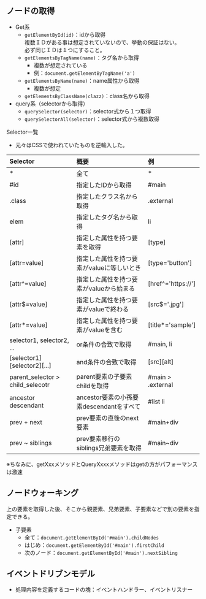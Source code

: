 ## ノードの取得
- Get系
    - `getElementById(id)`：idから取得  
複数ＩＤがある事は想定されていないので、挙動の保証はない。  
必ず同じＩＤは１つにすること。
    - `getElementsByTagName(name)`：タグ名から取得
        - 複数が想定されている
        - 例：`document.getElementByTagName('a')`
    - `getElementsByName(name)`：name属性から取得
        - 複数が想定
    - `getElementsByClassName(clazz)`：class名から取得
- query系（selectorから取得）
    - `querySelector(selector)`：selector式から１つ取得
    - `querySelectorAll(selector)`：selector式から複数取得

Selector一覧

- 元々はCSSで使われていたものを逆輸入した。

|Selector|概要|例|
|:-|:-|:-|
|* |全て |*|
|#id|指定したIDから取得 |#main|
|.class |指定したクラス名から取得 |.external|
|elem |指定したタグ名から取得 |li |
|[attr] |指定した属性を持つ要素を取得 |[type] |
|[attr=value] |指定した属性を持つ要素がvalueに等しいとき |[type='button'] |
|[attr^=value]|指定した属性を持つ要素がvalueから始まる |[href^='https://'] |
|[attr$=value]|指定した属性を持つ要素がvalueで終わる|[src$='.jpg']|
|[attr*=value]|指定した属性を持つ要素がvalueを含む|[title*='sample']|
|selector1, selector2, ... |or条件の合致で取得 |#main, li |
|[selector1][selector2][...] |and条件の合致で取得 |[src][alt] |
|parent_selector > child_selecotr |parent要素の子要素childを取得 |#main > .external |
|ancestor descendant |ancestor要素の小孫要素descendantをすべて |#list li |
|prev + next|prev要素の直後のnext要素 |#main+div |
|prev ~ siblings|prev要素移行のsiblings兄弟要素を取得|#main~div |


※ちなみに、getXxxメソッドとQueryXxxxメソッドはgetの方がパフォーマンスは激速

## ノードウォーキング

上の要素を取得した後、そこから親要素、兄弟要素、子要素などで別の要素を指定できる。

- 子要素
    - 全て：`document.getElementById('#main').childNodes`
    - はじめ：`document.getElementById('#main').firstChild`
    - 次のノード：`document.getElementById('#main').nextSibling`


## イベントドリブンモデル
- 処理内容を定義するコードの塊：イベントハンドラー、イベントリスナー
